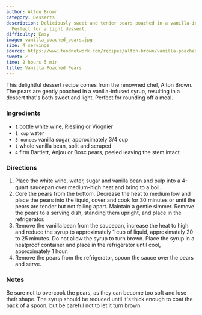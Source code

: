 ```yaml
---
author: Alton Brown
category: Desserts
description: Deliciously sweet and tender pears poached in a vanilla-infused syrup.
  Perfect for a light dessert.
difficulty: Easy
image: vanilla_poached_pears.jpg
size: 4 servings
source: https://www.foodnetwork.com/recipes/alton-brown/vanilla-poached-pears-recipe-1944116
sweet: ✓
time: 2 hours 5 min
title: Vanilla Poached Pears
---
```

This delightful dessert recipe comes from the renowned chef, Alton Brown. The pears are gently poached in a vanilla-infused syrup, resulting in a dessert that's both sweet and light. Perfect for rounding off a meal.

### Ingredients

* `1` bottle white wine, Riesling or Viognier
* `1 cup` water
* `5 ounces` vanilla sugar, approximately 3/4 cup
* `1` whole vanilla bean, split and scraped
* `4` firm Bartlett, Anjou or Bosc pears, peeled leaving the stem intact

### Directions

1. Place the white wine, water, sugar and vanilla bean and pulp into a 4-quart saucepan over medium-high heat and bring to a boil.
2. Core the pears from the bottom. Decrease the heat to medium low and place the pears into the liquid, cover and cook for 30 minutes or until the pears are tender but not falling apart. Maintain a gentle simmer. Remove the pears to a serving dish, standing them upright, and place in the refrigerator.
3. Remove the vanilla bean from the saucepan, increase the heat to high and reduce the syrup to approximately 1 cup of liquid, approximately 20 to 25 minutes. Do not allow the syrup to turn brown. Place the syrup in a heatproof container and place in the refrigerator until cool, approximately 1 hour.
4. Remove the pears from the refrigerator, spoon the sauce over the pears and serve. 

### Notes

Be sure not to overcook the pears, as they can become too soft and lose their shape. The syrup should be reduced until it's thick enough to coat the back of a spoon, but be careful not to let it turn brown.